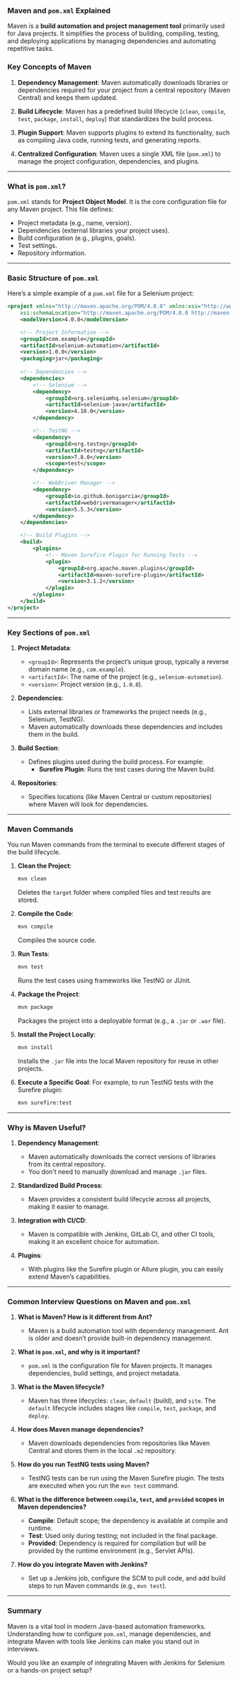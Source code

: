 ### **Maven and `pom.xml` Explained**

Maven is a **build automation and project management tool** primarily used for Java projects. It simplifies the process of building, compiling, testing, and deploying applications by managing dependencies and automating repetitive tasks.

### **Key Concepts of Maven**

1. **Dependency Management**:
   Maven automatically downloads libraries or dependencies required for your project from a central repository (Maven Central) and keeps them updated.

2. **Build Lifecycle**:
   Maven has a predefined build lifecycle (`clean`, `compile`, `test`, `package`, `install`, `deploy`) that standardizes the build process.

3. **Plugin Support**:
   Maven supports plugins to extend its functionality, such as compiling Java code, running tests, and generating reports.

4. **Centralized Configuration**:
   Maven uses a single XML file (`pom.xml`) to manage the project configuration, dependencies, and plugins.

---

### **What is `pom.xml`?**

`pom.xml` stands for **Project Object Model**. It is the core configuration file for any Maven project. This file defines:
- Project metadata (e.g., name, version).
- Dependencies (external libraries your project uses).
- Build configuration (e.g., plugins, goals).
- Test settings.
- Repository information.

---

### **Basic Structure of `pom.xml`**

Here’s a simple example of a `pom.xml` file for a Selenium project:

```xml
<project xmlns="http://maven.apache.org/POM/4.0.0" xmlns:xsi="http://www.w3.org/2001/XMLSchema-instance"
    xsi:schemaLocation="http://maven.apache.org/POM/4.0.0 http://maven.apache.org/xsd/maven-4.0.0.xsd">
    <modelVersion>4.0.0</modelVersion>

    <!-- Project Information -->
    <groupId>com.example</groupId>
    <artifactId>selenium-automation</artifactId>
    <version>1.0.0</version>
    <packaging>jar</packaging>
    
    <!-- Dependencies -->
    <dependencies>
        <!-- Selenium -->
        <dependency>
            <groupId>org.seleniumhq.selenium</groupId>
            <artifactId>selenium-java</artifactId>
            <version>4.10.0</version>
        </dependency>

        <!-- TestNG -->
        <dependency>
            <groupId>org.testng</groupId>
            <artifactId>testng</artifactId>
            <version>7.8.0</version>
            <scope>test</scope>
        </dependency>

        <!-- WebDriver Manager -->
        <dependency>
            <groupId>io.github.bonigarcia</groupId>
            <artifactId>webdrivermanager</artifactId>
            <version>5.5.3</version>
        </dependency>
    </dependencies>

    <!-- Build Plugins -->
    <build>
        <plugins>
            <!-- Maven Surefire Plugin for Running Tests -->
            <plugin>
                <groupId>org.apache.maven.plugins</groupId>
                <artifactId>maven-surefire-plugin</artifactId>
                <version>3.1.2</version>
            </plugin>
        </plugins>
    </build>
</project>
```

---

### **Key Sections of `pom.xml`**

1. **Project Metadata**:
    - `<groupId>`: Represents the project’s unique group, typically a reverse domain name (e.g., `com.example`).
    - `<artifactId>`: The name of the project (e.g., `selenium-automation`).
    - `<version>`: Project version (e.g., `1.0.0`).

2. **Dependencies**:
    - Lists external libraries or frameworks the project needs (e.g., Selenium, TestNG).
    - Maven automatically downloads these dependencies and includes them in the build.

3. **Build Section**:
    - Defines plugins used during the build process. For example:
        - **Surefire Plugin**: Runs the test cases during the Maven build.

4. **Repositories**:
    - Specifies locations (like Maven Central or custom repositories) where Maven will look for dependencies.

---

### **Maven Commands**

You run Maven commands from the terminal to execute different stages of the build lifecycle.

1. **Clean the Project**:
   ```bash
   mvn clean
   ```
   Deletes the `target` folder where compiled files and test results are stored.

2. **Compile the Code**:
   ```bash
   mvn compile
   ```
   Compiles the source code.

3. **Run Tests**:
   ```bash
   mvn test
   ```
   Runs the test cases using frameworks like TestNG or JUnit.

4. **Package the Project**:
   ```bash
   mvn package
   ```
   Packages the project into a deployable format (e.g., a `.jar` or `.war` file).

5. **Install the Project Locally**:
   ```bash
   mvn install
   ```
   Installs the `.jar` file into the local Maven repository for reuse in other projects.

6. **Execute a Specific Goal**:
   For example, to run TestNG tests with the Surefire plugin:
   ```bash
   mvn surefire:test
   ```

---

### **Why is Maven Useful?**

1. **Dependency Management**:
    - Maven automatically downloads the correct versions of libraries from its central repository.
    - You don't need to manually download and manage `.jar` files.

2. **Standardized Build Process**:
    - Maven provides a consistent build lifecycle across all projects, making it easier to manage.

3. **Integration with CI/CD**:
    - Maven is compatible with Jenkins, GitLab CI, and other CI tools, making it an excellent choice for automation.

4. **Plugins**:
    - With plugins like the Surefire plugin or Allure plugin, you can easily extend Maven’s capabilities.

---

### **Common Interview Questions on Maven and `pom.xml`**

1. **What is Maven? How is it different from Ant?**
    - Maven is a build automation tool with dependency management. Ant is older and doesn’t provide built-in dependency management.

2. **What is `pom.xml`, and why is it important?**
    - `pom.xml` is the configuration file for Maven projects. It manages dependencies, build settings, and project metadata.

3. **What is the Maven lifecycle?**
    - Maven has three lifecycles: `clean`, `default` (build), and `site`. The `default` lifecycle includes stages like `compile`, `test`, `package`, and `deploy`.

4. **How does Maven manage dependencies?**
    - Maven downloads dependencies from repositories like Maven Central and stores them in the local `.m2` repository.

5. **How do you run TestNG tests using Maven?**
    - TestNG tests can be run using the Maven Surefire plugin. The tests are executed when you run the `mvn test` command.

6. **What is the difference between `compile`, `test`, and `provided` scopes in Maven dependencies?**
    - **Compile**: Default scope; the dependency is available at compile and runtime.
    - **Test**: Used only during testing; not included in the final package.
    - **Provided**: Dependency is required for compilation but will be provided by the runtime environment (e.g., Servlet APIs).

7. **How do you integrate Maven with Jenkins?**
    - Set up a Jenkins job, configure the SCM to pull code, and add build steps to run Maven commands (e.g., `mvn test`).

---

### **Summary**

Maven is a vital tool in modern Java-based automation frameworks. Understanding how to configure `pom.xml`, manage dependencies, and integrate Maven with tools like Jenkins can make you stand out in interviews.

Would you like an example of integrating Maven with Jenkins for Selenium or a hands-on project setup?